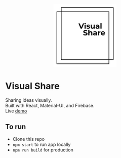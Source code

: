 <p align="center">
  <img src="https://github.com/eureyuri/visual-share/blob/master/public/logo.png">
</p>

# Visual Share
Sharing ideas visually.
<br>
Built with React, Material-UI, and Firebase.
<br>
Live [demo](https://visual-share-c5429.web.app/)

## To run
- Clone this repo
- `npm start` to run app locally
- `npm run build` for production
